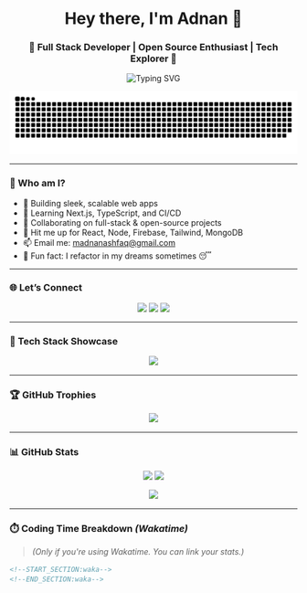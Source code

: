 <h1 align="center">Hey there, I'm Adnan 👋</h1>
<h3 align="center">🚀 Full Stack Developer | Open Source Enthusiast | Tech Explorer 🌌</h3>

<p align="center">
  <img src="https://readme-typing-svg.demolab.com?font=Fira+Code&size=24&pause=1000&center=true&vCenter=true&width=600&lines=Hi+I'm+Adnan;A+Passionate+Software+Engineer;Full-Stack+Web+Developer;Open+Source+Lover;Let's+build+something+awesome!" alt="Typing SVG" />
</p>

<p align="center">
  <img src="https://raw.githubusercontent.com/platane/snk/output/github-contribution-grid-snake.svg" alt="snake animation" />
</p>

---

### 🧠 Who am I?

- 🔭 Building sleek, scalable web apps
- 🌱 Learning Next.js, TypeScript, and CI/CD
- 👯 Collaborating on full-stack & open-source projects
- 💬 Hit me up for React, Node, Firebase, Tailwind, MongoDB
- 📫 Email me: [madnanashfaq@gmail.com](mailto:madnanashfaq@gmail.com)
- 🧠 Fun fact: I refactor in my dreams sometimes 😴

---

### 🌐 Let’s Connect

<p align="center">
  <a href="https://linkedin.com/in/madnanashfaq" target="_blank"><img src="https://img.shields.io/badge/LinkedIn-blue?style=for-the-badge&logo=linkedin&logoColor=white"/></a>
  <a href="https://twitter.com/madnanashfaq" target="_blank"><img src="https://img.shields.io/badge/Twitter-blue?style=for-the-badge&logo=twitter&logoColor=white"/></a>
  <a href="mailto:madnanashfaq@gmail.com"><img src="https://img.shields.io/badge/Gmail-D14836?style=for-the-badge&logo=gmail&logoColor=white"/></a>
</p>

---

### 🧰 Tech Stack Showcase

<p align="center">
  <img src="https://skillicons.dev/icons?i=js,ts,react,nextjs,nodejs,express,mongodb,firebase,git,github,tailwind,figma,vscode,vercel,postman" />
</p>

---

### 🏆 GitHub Trophies

<p align="center">
  <img src="https://github-profile-trophy.vercel.app/?username=MAdnanAshfaq&theme=algolia&row=2&column=4" />
</p>

---

### 📊 GitHub Stats

<p align="center">
  <img src="https://github-readme-stats.vercel.app/api?username=MAdnanAshfaq&show_icons=true&theme=github_dark&hide=prs" width="48%" />
  <img src="https://github-readme-streak-stats.herokuapp.com/?user=MAdnanAshfaq&theme=github-dark-blue" width="48%" />
</p>

<p align="center">
  <img src="https://github-readme-stats.vercel.app/api/top-langs/?username=MAdnanAshfaq&layout=compact&theme=github_dark" width="48%" />
</p>

---

### ⏱️ Coding Time Breakdown *(Wakatime)*

> *(Only if you're using Wakatime. You can link your stats.)*

```md
<!--START_SECTION:waka-->
<!--END_SECTION:waka-->
